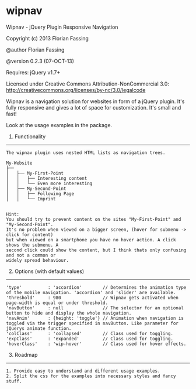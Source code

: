 wipnav
======

Wipnav - jQuery Plugin
Responsive Navigation

Copyright (c) 2013 Florian Fassing

@author Florian Fassing

@version 0.2.3 (07-OCT-13)

Requires: jQuery v1.7+

Licensed under Creative Commons Attribution-NonCommercial 3.0:
http://creativecommons.org/licenses/by-nc/3.0/legalcode





Wipnav is a navigation solution for websites in form of a jQuery plugin. It's fully responsive and gives
a lot of space for customization. It's small and fast! 

Look at the usage examples in the package.

1. Functionality
------------------------------

    The wipnav plugin uses nested HTML lists as navigation trees.

    My-Website
    ├── 
    │   ├── My-First-Point
    │   │   ├── Interesting content
    │   │   └── Even more interesting
    │   ├── My-Second-Point
    │   │   ├── Following Page
    │   │   └── Imprint


    Hint:
    You should try to prevent content on the sites "My-First-Point" and "My-Second-Point".
    It's no problem when viewed on a bigger screen, (hover for submenu -> click for content)
    but when viewed on a smartphone you have no hover action. A click shows the submenu. A
    second click could show the content, but I think thats only confusing and not a common or
    widely spread behaviour.

2. Options (with default values)
------------------------------

    'type'          : 'accordion'        // Determines the animation type of the mobile navigation. 'accordion' and 'slider' are available.
    'threshold'     : 980                // Wipnav gets activated when page-width is equal or under threshold.
    'navButton'     : null               // The selector for an optional button to hide and display the whole navigation.
    'navAnim'       : {height: 'toggle'} // Animation when navigation is toggled via the trigger specified in navButton. Like parameter for jQuerys animate function.
    'colClass'      : 'collapsed'        // Class used for toggling.
    'expClass'      : 'expanded'         // Class used for toggling.
    'hoverClass'    : 'wip-hover'        // Class used for hover effects.


3. Roadmap
------------------------------

	1. Provide easy to understand and different usage examples.
    2. Split the css for the examples into necessary styles and fancy stuff.


